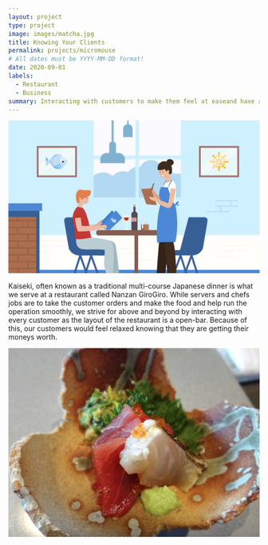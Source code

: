 ```yaml
---
layout: project
type: project
image: images/matcha.jpg
title: Knowing Your Clients
permalink: projects/micromouse
# All dates must be YYYY-MM-DD format!
date: 2020-09-01
labels:
  - Restaurant
  - Business
summary: Interacting with customers to make them feel at easeand have a fun night which made us successful.
---
```


 <img class="ui image" src="../images/restaurant.png">

Kaiseki, often known as a traditional multi-course Japanese dinner is what we serve at a restaurant called Nanzan GiroGiro. While servers and chefs jobs are to take the customer orders and make the food and help run the operation smoothly, we strive for above and beyond by interacting with every customer as the layout of the restaurant is a open-bar. Because of this, our customers would feel relaxed knowing that they are getting their moneys worth. 
 
 <img class="ui medium right floated rounded image" src="../images/food2.JPG">





